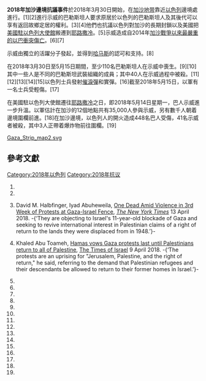 **2018年加沙邊境抗議事件**於2018年3月30日開始，在[加沙地带](../Page/加沙地带.md "wikilink")靠近[以色列](../Page/以色列.md "wikilink")邊境處進行。\[1\]\[2\]進行示威的巴勒斯坦人要求原居於以色列的巴勒斯坦人及其後代可以享有返回故鄉定居的權利。\[3\]\[4\]他們也抗議以色列對加沙的長期封鎖以及美國把[美國駐以色列大使館](../Page/美國駐以色列大使館.md "wikilink")搬遷到[耶路撒冷](../Page/耶路撒冷.md "wikilink")。\[5\]示威造成自2014年[加沙戰爭以來最嚴重的以巴衝突傷亡](../Page/2014年以巴冲突.md "wikilink")。\[6\]\[7\]

示威由獨立的活躍分子發起，並得到[哈马斯](../Page/哈马斯.md "wikilink")的認可和支持。\[8\]

在2018年3月30日至5月15日期間，至少110名巴勒斯坦人在示威中喪生。\[9\]\[10\]其中一些人是不同的巴勒斯坦武裝組織的成員；其中40人在示威過程中被殺。\[11\]\[12\]\[13\]\[14\]\[15\]以色列士兵發射[催淚彈](../Page/催淚彈.md "wikilink")和實彈。\[16\]截至2018年5月15日，以軍有一名士兵受輕傷。\[17\]

在美國駐以色列大使館遷往[耶路撒冷](../Page/耶路撒冷.md "wikilink")之日，即2018年5月14日星期一，巴人示威進一步升溫。以軍估計在加沙的12個地點共有35,000人參與示威，另有數千人朝着邊境圍欄前進。\[18\]在加沙邊境，以色列人的開火造成448名巴人受傷，41名示威者被殺，其中3人正帶着爆炸物前往圍欄。\[19\]

[Gaza_Strip_map2.svg](https://zh.wikipedia.org/wiki/File:Gaza_Strip_map2.svg "fig:Gaza_Strip_map2.svg")

## 參考文獻

[Category:2018年以色列](https://zh.wikipedia.org/wiki/Category:2018年以色列 "wikilink") [Category:2018年抗议](https://zh.wikipedia.org/wiki/Category:2018年抗议 "wikilink")

1.

2.

3.  David M. Halbfinger, Iyad Abuheweila, [One Dead Amid Violence in 3rd Week of Protests at Gaza-Israel Fence](https://www.nytimes.com/2018/04/13/world/middleeast/gaza-israel-protests.html), *[The New York Times](https://zh.wikipedia.org/wiki/The_New_York_Times "wikilink")* 13 April 2018. -{‘They are objecting to Israel's 11-year-old blockade of Gaza and seeking to revive international interest in Palestinian claims of a right of return to the lands they were displaced from in 1948.’}-

4.  Khaled Abu Toameh, [Hamas vows Gaza protests last until Palestinians return to all of Palestine](https://www.timesofisrael.com/hamas-vows-gaza-protests-to-continue-until-they-return-to-all-of-palestine/), [The Times of Israel](https://zh.wikipedia.org/wiki/The_Times_of_Israel "wikilink") 9 April 2018. -{‘The protests are an uprising for "Jerusalem, Palestine, and the right of return," he said, referring to the demand that Palestinian refugees and their descendants be allowed to return to their former homes in Israel.’}-

5.

6.
7.

8.

9.

10.
11.

12.

13.

14.

15.

16.

17.
18.

19.